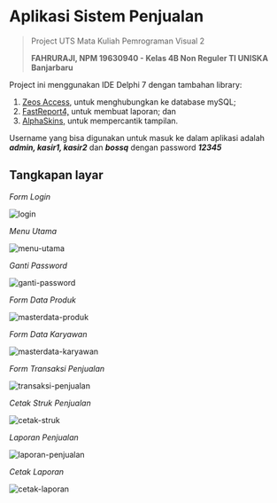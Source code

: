 # Aplikasi Sistem Penjualan
 > Project UTS Mata Kuliah Pemrograman Visual 2
 >  
 > **FAHRURAJI, NPM 19630940 - Kelas 4B Non Reguler TI UNISKA Banjarbaru**
  
 Project ini menggunakan IDE Delphi 7 dengan tambahan library:
  1. [Zeos Access,](http://sourceforge.net/projects/zeoslib/files/Zeos%20Database%20Objects/) untuk menghubungkan ke database mySQL;
  2. [FastReport4,](https://www.fast-report.com/en/download/fast-report-vcl/) untuk membuat laporan; dan
  3. [AlphaSkins,](https://www.alphaskins.com/sfiles/stable/acnt_d7.zip) untuk mempercantik tampilan.

Username yang bisa digunakan untuk masuk ke dalam aplikasi adalah ***admin, kasir1, kasir2*** dan ***bossq*** dengan password ***12345***



Tangkapan layar
-----------------

*Form Login*

![login](https://user-images.githubusercontent.com/58252615/122660505-cd15ab80-d1b4-11eb-8333-9a7f3ed89714.png)

*Menu Utama*

![menu-utama](https://user-images.githubusercontent.com/58252615/122660471-642e3380-d1b4-11eb-87bb-3efe3af04455.png)

*Ganti Password*

![ganti-password](https://user-images.githubusercontent.com/58252615/122661108-870f1680-d1b9-11eb-97f9-dfd15e248c4f.png)

*Form Data Produk*

![masterdata-produk](https://user-images.githubusercontent.com/58252615/122660915-d3595700-d1b7-11eb-8004-f9f9fb6d5ab0.png)


*Form Data Karyawan*

![masterdata-karyawan](https://user-images.githubusercontent.com/58252615/122660914-d2c0c080-d1b7-11eb-96d1-fd0c53a85414.png)


*Form Transaksi Penjualan*

![transaksi-penjualan](https://user-images.githubusercontent.com/58252615/122719653-12170c00-d2a1-11eb-8174-0ab92452d040.PNG)


*Cetak Struk Penjualan*

![cetak-struk](https://user-images.githubusercontent.com/58252615/122660912-d2282a00-d1b7-11eb-9a01-8c12cc1d2e72.png)


*Laporan Penjualan*

![laporan-penjualan](https://user-images.githubusercontent.com/58252615/122660913-d2282a00-d1b7-11eb-991c-735d47382c1c.png)

*Cetak Laporan*

![cetak-laporan](https://user-images.githubusercontent.com/58252615/122660910-d05e6680-d1b7-11eb-9eb0-2c7b626d8533.png)

